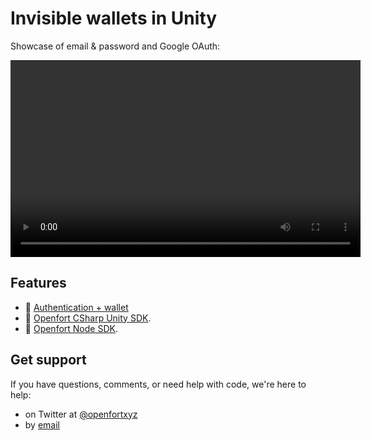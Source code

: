# Invisible wallets in Unity

Showcase of email & password and Google OAuth:

<video width="560" height="315" controls>
<source src="https://blog-cms.openfort.xyz/uploads/authentication_unity_7af75625db.mp4" type="video/mp4">
</video>

## Features

- 🏰 [Authentication + wallet](https://www.openfort.io/docs/products/embedded-wallet/unity)
- 🏰 [Openfort CSharp Unity SDK](https://github.com/openfort-xyz/openfort-csharp-unity).
- 🏰 [Openfort Node SDK](https://www.npmjs.com/package/@openfort/openfort-node).


## Get support

If you have questions, comments, or need help with code, we're here to help:
- on Twitter at [@openfortxyz](https://twitter.com/openfort_hq)
- by [email](mailto:support+github@openfort.xyz)
